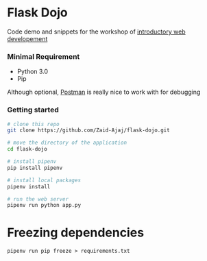 # Flask Dojo

Code demo and snippets for the workshop of [introductory web developement](https://zaid-ajaj.github.io/web-dev-workshop/index.html) 

### Minimal Requirement
 - Python 3.0
 - Pip

Although optional, [Postman](https://www.getpostman.com/) is really nice to work with for debugging

### Getting started

```bash
# clone this repo
git clone https://github.com/Zaid-Ajaj/flask-dojo.git 

# move the directory of the application
cd flask-dojo 

# install pipenv 
pip install pipenv 

# install local packages
pipenv install

# run the web server
pipenv run python app.py
```
# Freezing dependencies
```
pipenv run pip freeze > requirements.txt
```